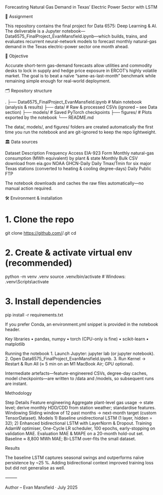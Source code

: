 Forecasting Natural Gas Demand in Texas’ Electric Power Sector with LSTM

📑 Assignment

This repository contains the final project for Data 6575: Deep Learning & AI. The deliverable is a Jupyter notebook—Data6575_FinalProject_EvanMansfield.ipynb—which builds, trains, and evaluates recurrent neural-network models to forecast monthly natural-gas demand in the Texas electric-power sector one month ahead.

🎯 Objective

Accurate short-term gas-demand forecasts allow utilities and commodity desks to lock in supply and hedge price exposure in ERCOT’s highly volatile market. The goal is to beat a naïve “same-as-last-month” benchmark while remaining simple enough for real-world deployment.

🗂️ Repository structure

.
├── Data6575_FinalProject_EvanMansfield.ipynb   # Main notebook (analysis & results)
├── data/                                      # Raw & processed CSVs (ignored – see Data section)
├── models/                                    # Saved PyTorch checkpoints
├── figures/                                   # Plots exported by the notebook
└── README.md

The data/, models/, and figures/ folders are created automatically the first time you run the notebook and are git-ignored to keep the repo lightweight.

🏛️ Data sources

Dataset	Description	Frequency	Access
EIA-923 Form	Monthly natural-gas consumption (MWh equivalent) by plant & state	Monthly	Bulk CSV download from eia.gov
NOAA GHCN-Daily	Daily Tmax/Tmin for six major Texas stations (converted to heating & cooling degree-days)	Daily	Public FTP

The notebook downloads and caches the raw files automatically—no manual action required.

🛠️ Environment & installation

# 1. Clone the repo
git clone https://github.com/<your-user>/<your-repo>.git
cd <your-repo>

# 2. Create & activate virtual env (recommended)
python -m venv .venv
source .venv/bin/activate  # Windows: .venv\Scripts\activate

# 3. Install dependencies
pip install -r requirements.txt

If you prefer Conda, an environment.yml snippet is provided in the notebook header.

Key libraries
	•	pandas, numpy
	•	torch (CPU-only is fine)
	•	scikit-learn
	•	matplotlib

 Running the notebook
	1.	Launch Jupyter: jupyter lab (or jupyter notebook).
	2.	Open Data6575_FinalProject_EvanMansfield.ipynb.
	3.	Run Kernel → Restart & Run All (≈ 5 min on an M1 MacBook Air; GPU optional).

Intermediate artefacts—feature-engineered CSVs, degree-day caches, model checkpoints—are written to /data and /models, so subsequent runs are instant.

Methodology

Step	Details
Feature engineering	Aggregate plant-level gas usage → state level; derive monthly HDD/CDD from station weather; standardise features.
Windowing	Sliding window of 12 past months → next-month target (custom TensorDataset).
Models	1) Baseline unidirectional LSTM (1 layer, hidden = 32); 2) Enhanced bidirectional LSTM with LayerNorm & Dropout.
Training	AdamW optimiser, One-Cycle LR scheduler, 100 epochs, early-stopping on validation MAE.
Evaluation	MAE & MAPE on a 20-month hold-out set. Baseline ≈ 8,800 MWh MAE; Bi-LSTM over-fits the small dataset.

Results

The baseline LSTM captures seasonal swings and outperforms naïve persistence by ~25 %. Adding bidirectional context improved training loss but did not generalise as well.

⸻

Author – Evan Mansfield · July 2025
